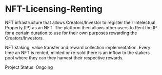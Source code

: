 
# NFT-Licensing-Renting

NFT infrastructure that allows Creators/Investor to register their Intelectual Property (IP) as an NFT. The platform then allows other users to Rent the IP for a certain duration to use for their own purposes rewarding the Creators/Investors.

NFT staking, value transfer and reward collection implementation. Every time an NFT is rented, minted or re-sold there is an inflow to the stakers pool where they can they harvest their respective rewards. 

Project Status: Ongoing

